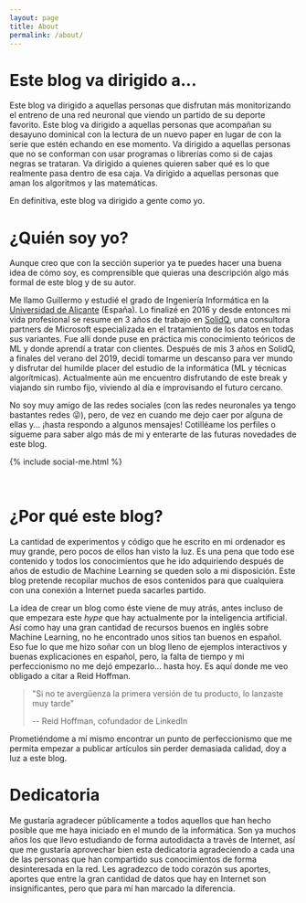 ```yaml
---
layout: page
title: About
permalink: /about/
---
```



# Este blog va dirigido a...

Este blog va dirigido a aquellas personas que disfrutan más monitorizando el entreno de una red neuronal que viendo un partido de su deporte favorito.
Este blog va dirigido a aquellas personas que acompañan su desayuno dominical con la lectura de un nuevo paper en lugar de con la serie que estén echando en ese momento.
Va dirigido a aquellas personas que no se conforman con usar programas o librerías como si de cajas negras se trataran. Va dirigido a quienes quieren saber qué es lo que realmente pasa dentro de esa caja.
Va dirigido a aquellas personas que aman los algoritmos y las matemáticas.

En definitiva, este blog va dirigido a gente como yo.


# ¿Quién soy yo?

Aunque creo que con la sección superior ya te puedes hacer una buena idea de cómo soy, es comprensible que quieras una descripción algo más formal de este blog y de su autor.

Me llamo Guillermo y estudié el grado de Ingeniería Informática en la
[Universidad de Alicante](https://www.ua.es/) (España).
Lo finalizé en 2016 y desde entonces mi vida profesional se resume en 3 años de
trabajo en [SolidQ](http://www.solidq.com/), una consultora partners de
Microsoft especializada en el tratamiento de los datos en todas sus variantes.
Fue allí donde puse en práctica mis conocimiento teóricos de ML y donde aprendí
a tratar con clientes.
Después de mis 3 años en SolidQ, a finales del verano del 2019, decidí tomarme
un descanso para ver mundo y disfrutar del humilde placer del estudio de la
informática (ML y técnicas algorítmicas).
Actualmente aún me encuentro disfrutando de este break y viajando sin rumbo
fijo, viviendo al día e improvisando el futuro cercano.

No soy muy amigo de las redes sociales (con las redes neuronales ya tengo bastantes redes 😜), pero, de vez en cuando me dejo caer por alguna de ellas y... ¡hasta respondo a algunos mensajes!
Cotilléame los perfiles o sígueme para saber algo más de mi y enterarte de las futuras novedades de este blog.

{% include social-me.html %}

<br />


# ¿Por qué este blog?

La cantidad de experimentos y código que he escrito en mi ordenador es muy grande, pero pocos de ellos han visto la luz.
Es una pena que todo ese contenido y todos los conocimientos que he ido adquiriendo después de años de estudio de Machine Learning se queden solo a mi disposición.
Este blog pretende recopilar muchos de esos contenidos para que cualquiera con una conexión a Internet pueda sacarles partido.

La idea de crear un blog como éste viene de muy atrás, antes incluso de que empezara este *hype* que hay actualmente por la inteligencia artificial.
Así como hay una gran cantidad de recursos buenos en inglés sobre Machine Learning, no he encontrado unos sitios tan buenos en español.
Eso fue lo que me hizo soñar con un blog lleno de ejemplos interactivos y buenas explicaciones en español, pero, la falta de tiempo y mi perfeccionismo no me dejó empezarlo... hasta hoy.
Es aquí donde me veo obligado a citar a Reid Hoffman.

> "Si no te avergüenza la primera versión de tu producto, lo lanzaste muy tarde"
>
> -- Reid Hoffman, cofundador de LinkedIn

Prometiéndome a mí mismo encontrar un punto de perfeccionismo que me permita empezar a publicar artículos sin perder demasiada calidad, doy a luz a este blog.


# Dedicatoria

Me gustaría agradecer públicamente a todos aquellos que han hecho posible que
me haya iniciado en el mundo de la informática.
Son ya muchos años los que llevo estudiando de forma autodidacta a través de
Internet, así que me gustaría aprovechar bien esta dedicatoria agradeciendo a 
cada una de las personas que han compartido sus conocimientos de forma
desinteresada en la red.
Les agradezco de todo corazón sus aportes, aportes que entre la gran cantidad
de datos que hay en Internet son insignificantes, pero que para mí han marcado
la diferencia.

